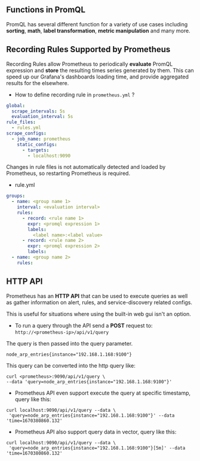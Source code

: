 ## Functions in PromQL

PromQL has several different function for a variety of use cases including **sorting**, **math**, **label transformation**, **metric manipulation** and many more.  


## Recording Rules Supported by Prometheus 
Recording Rules allow Prometheus to periodically **evaluate** PromQL expression and **store** the resulting times series generated by them. 
This can speed up our Grafana's dashboards loading time, and provide aggregated results for the elsewhere. 

- How to define recording rule in `prometheus.yml` ? 

```yml 
global:
  scrape_intervals: 5s
  evaluation_interval: 5s
rule_files:
  - rules.yml 
scrape_configs:
  - job_name: prometheus 
    static_configs: 
      - targets:
        - localhost:9090 
```

Changes in rule files is not automatically detected and loaded by Prometheus, so restarting Prometheus is required. 

- rule.yml 
```yml 
groups:
  - name: <group name 1>
    interval: <evaluation interval>
    rules:
      - record: <rule name 1>
        expr: <promql expression 1>
        labels: 
          <label name>:<label value>
      - record: <rule name 2>
        expr: <promql expression 2>
        labels: 
  - name: <group name 2>
    rules: 
```

## HTTP API 
Prometheus has an **HTTP API** that can be used to execute queries as well as gather information on alert, rules, and service-discovery related configs. 

This is useful for situations where using the built-in web gui isn't an option. 

- To run a query through the API send a **POST** request to:
`http://<prometheus-ip>/api/v1/query`

The query is then passed into the query parameter. 

`node_arp_entries{instance="192.168.1.168:9100"}`

This query can be converted into the http query like: 

```shell 
curl <prometheus>:9090/api/v1/query \
--data 'query=node_arp_entries{instance="192.168.1.168:9100"}'
```

- Prometheus API even support execute the query at specific timestamp, query like this: 
```shell 
curl localhost:9090/api/v1/query --data \
 'query=node_arp_entries{instance="192.168.1.168:9100"}' --data 'time=1670380860.132'
```

- Prometheus API also support query data in vector, query like this: 

```shell 
curl localhost:9090/api/v1/query --data \
 'query=node_arp_entries{instance="192.168.1.168:9100"}[5m]' --data 'time=1670380860.132'
```